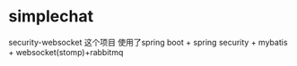 # simplechat
 security-websocket 这个项目
 使用了spring boot + spring security + mybatis + websocket(stomp)+rabbitmq
